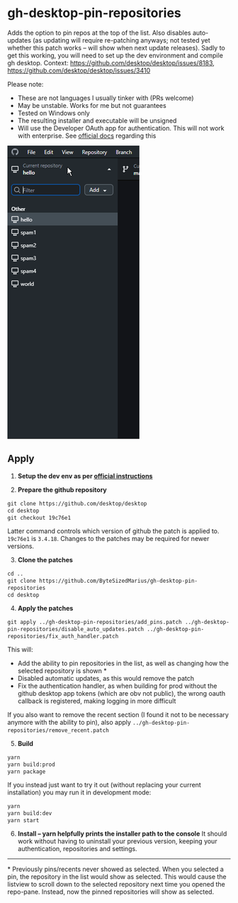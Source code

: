 # gh-desktop-pin-repositories

Adds the option to pin repos at the top of the list. 
Also disables auto-updates (as updating will require re-patching anyways; not tested yet whether this patch works – will show when next update releases). 
Sadly to get this working, you will need to set up the dev environment and compile gh desktop. 
Context: https://github.com/desktop/desktop/issues/8183, https://github.com/desktop/desktop/issues/3410

Please note:
- These are not languages I usually tinker with (PRs welcome)
- May be unstable. Works for me but not guarantees
- Tested on Windows only
- The resulting installer and executable will be unsigned
- Will use the Developer OAuth app for authentication. This will not work with enterprise. See [official docs](https://github.com/desktop/desktop/blob/development/docs/technical/oauth.md) regarding this

![Pinning Action](pin.gif)

## Apply

1. **Setup the dev env as per [official instructions](https://github.com/desktop/desktop/blob/development/docs/contributing/setup.md)**

2. **Prepare the github repository**
```
git clone https://github.com/desktop/desktop
cd desktop
git checkout 19c76e1
```
Latter command controls which version of github the patch is applied to. `19c76e1` is `3.4.18`. 
Changes to the patches may be required for newer versions.

3. **Clone the patches**
```
cd ..
git clone https://github.com/ByteSizedMarius/gh-desktop-pin-repositories
cd desktop
```

4. **Apply the patches**
```
git apply ../gh-desktop-pin-repositories/add_pins.patch ../gh-desktop-pin-repositories/disable_auto_updates.patch ../gh-desktop-pin-repositories/fix_auth_handler.patch
```
This will:
- Add the ability to pin repositories in the list, as well as changing how the selected repository is shown \*
- Disabled automatic updates, as this would remove the patch
- Fix the authentication handler, as when building for prod without the github desktop app tokens (which are obv not public), the wrong oauth callback is registered, making logging in more difficult

If you also want to remove the recent section (I found it not to be necessary anymore with the ability to pin), also apply `../gh-desktop-pin-repositories/remove_recent.patch`

5. **Build**
```
yarn
yarn build:prod
yarn package
```

If you instead just want to try it out (without replacing your current installation) you may run it in development mode:
```
yarn
yarn build:dev
yarn start
```

6. **Install – yarn helpfully prints the installer path to the console**
It should work without having to uninstall your previous version, keeping your authentication, repositories and settings.

---

\* Previously pins/recents never showed as selected. When you selected a pin, the repository in the list would show as selected. This would cause the listview to scroll down to the selected repository next time you opened the repo-pane. Instead, now the pinned repositories will show as selected.